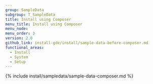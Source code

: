 ```yaml
---
group: SampleData
subgroup: T_SampleData
title: Install using Composer
menu_title: Install using Composer
menu_node:
menu_order: 3
version: 2.0
github_link: install-gde/install/sample-data-before-composer.md
functional_areas:
  - Install
  - System
  - Setup
---
```


{% include install/sampledata/sample-data-composer.md %}

